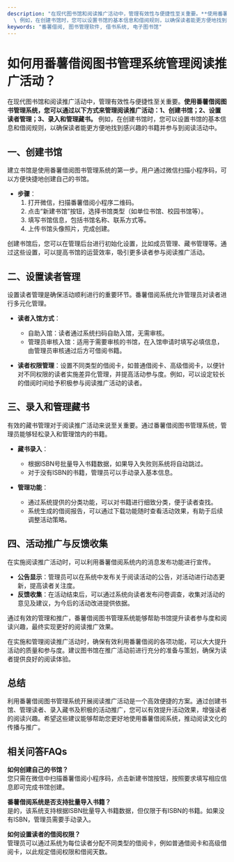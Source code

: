 ```yaml
---
description: "在现代图书馆和阅读推广活动中，管理有效性与便捷性至关重要。**使用番薯借阅图书管理系统，您可以通过以下方式来管理阅读推广活动：1、创建书馆；2、设置读者管理；3、录入和管理藏书。**\
  \ 例如，在创建书馆时，您可以设置书馆的基本信息和借阅规则，以确保读者能更方便地找到感兴趣的书籍并参与到阅读活动中。"
keywords: "番薯借阅, 图书管理软件, 借书系统, 电子图书馆"
---
```

# 如何用番薯借阅图书管理系统管理阅读推广活动？

在现代图书馆和阅读推广活动中，管理有效性与便捷性至关重要。**使用番薯借阅图书管理系统，您可以通过以下方式来管理阅读推广活动：1、创建书馆；2、设置读者管理；3、录入和管理藏书。** 例如，在创建书馆时，您可以设置书馆的基本信息和借阅规则，以确保读者能更方便地找到感兴趣的书籍并参与到阅读活动中。

## **一、创建书馆**

建立书馆是使用番薯借阅图书管理系统的第一步。用户通过微信扫描小程序码，可以方便快捷地创建自己的书馆。

- **步骤**：
  1. 打开微信，扫描番薯借阅小程序二维码。
  2. 点击“新建书馆”按钮，选择书馆类型（如单位书馆、校园书馆等）。
  3. 填写书馆信息，包括书馆名称、联系方式等。
  4. 上传书馆头像照片，完成创建。

创建书馆后，您可以在管理后台进行初始化设置，比如成员管理、藏书管理等。通过这些设置，可以提高书馆的运营效率，吸引更多读者参与阅读推广活动。

## **二、设置读者管理**

设置读者管理是确保活动顺利进行的重要环节。番薯借阅系统允许管理员对读者进行多元化管理。

- **读者入馆方式**：
  - 自助入馆：读者通过系统扫码自助入馆，无需审核。
  - 管理员审核入馆：适用于需要审核的书馆，在入馆申请时填写必填信息，由管理员审核通过后方可借阅书籍。

- **读者权限管理**：设置不同类型的借阅卡，如普通借阅卡、高级借阅卡，以便针对不同权限的读者实施差异化管理，并提高活动参与度。例如，可以设定较长的借阅时间给予积极参与阅读推广活动的读者。

## **三、录入和管理藏书**

有效的藏书管理对于阅读推广活动来说至关重要。通过番薯借阅图书管理系统，管理员能够轻松录入和管理馆内的书籍。

- **藏书录入**：
  - 根据ISBN号批量导入书籍数据，如果导入失败则系统将自动跳过。
  - 对于没有ISBN的书籍，管理员可以手动录入基本信息。

- **管理功能**：
  - 通过系统提供的分类功能，可以对书籍进行细致分类，便于读者查找。
  - 系统生成的借阅报告，可以通过下载功能随时查看活动效果，有助于后续调整活动策略。

## **四、活动推广与反馈收集**

在实施阅读推广活动时，可以利用番薯借阅系统内的消息发布功能进行宣传。

- **公告显示**：管理员可以在系统中发布关于阅读活动的公告，对活动进行动态更新，提高读者关注度。
- **反馈收集**：在活动结束后，可以通过系统向读者发布问卷调查，收集对活动的意见及建议，为今后的活动改进提供依据。

通过有效的管理和推广，番薯借阅图书管理系统能够帮助书馆提升读者参与度和阅读兴趣，最终实现更好的阅读推广效果。

在实施和管理阅读推广活动时，确保有效利用番薯借阅的各项功能，可以大大提升活动的质量和参与度。建议图书馆在推广活动前进行充分的准备与策划，确保为读者提供良好的阅读体验。

## **总结**

利用番薯借阅图书管理系统开展阅读推广活动是一个高效便捷的方案。通过创建书馆、管理读者、录入藏书及积极的活动推广，您可以有效提升活动效果，增强读者的阅读兴趣。希望这些建议能够帮助您更好地使用番薯借阅系统，推动阅读文化的传播与推广。

## 相关问答FAQs

**如何创建自己的书馆？**  
您只需在微信中扫描番薯借阅小程序码，点击新建书馆按钮，按照要求填写相应信息即可完成书馆创建。

**番薯借阅系统是否支持批量导入书籍？**  
是的，该系统支持根据ISBN批量导入书籍数据，但仅限于有ISBN的书籍。如果没有ISBN，管理员需要手动录入。

**如何设置读者的借阅权限？**  
管理员可以通过系统为每位读者分配不同类型的借阅卡，例如普通借阅卡和高级借阅卡，以此规定借阅权限和借阅天数。
